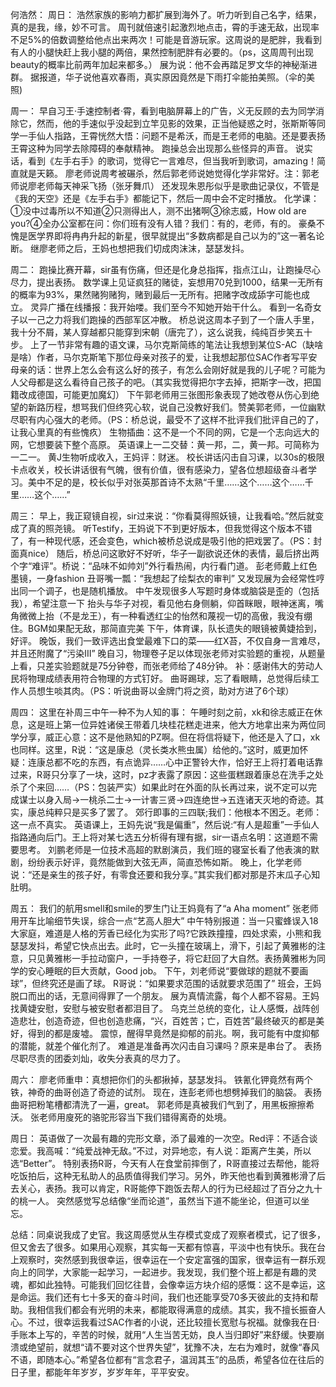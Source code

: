 何浩然：
周日：
浩然家族的影响力都扩展到海外了。听力听到自己名字，结果，真的是我，缘，妙不可言。
周刊就倍速引起激烈地点击，霄的手速无敌，出现率不足5%的倍数调整给他点出来两次！可能是音游玩家。这周说的是肥胖，我看到有人的小腿快赶上我小腿的两倍，果然控制肥胖有必要的。（ps，这周周刊出现beauty的概率比前两年加起来都多。）
展为说：他不会再踏足罗文华的神秘渐进群。
据报道，华子说他喜欢春雨，真实原因竟然是下雨打伞能拍美照。（伞的美照)

周一：
早自习王·手速控制者·霄，看到电脑屏幕上的广告，义无反顾的去为同学消除它，然而，他的手速似乎没起到立竿见影的效果，正当他疑惑之时，张斯斯等同学一手仙人指路，王霄恍然大悟：问题不是希沃，而是王老师的电脑。还是要表扬王霄这种为同学去除障碍的奉献精神。
跑操总会出现那么些怪异的声音。
说实话，看到《左手右手》的歌词，觉得它一言难尽，但当我听到歌词，amazing！简直就是天籁。
廖老师说周考被碾杀，然后郭老师说她觉得化学非常好。注：郭老师说廖老师每天神采飞扬（张牙舞爪）
还发现朱恩彤似乎是歌曲记录仪，不管是《我的天空》还是《左手右手》都能记下，然后一周中会不定时播放。
化学课：①没中过毒所以不知道②只测得出人，测不出猪啊③徐志威，How old are you?④全办公室都在问：你们班有没有人错？我们：有的，老师，有的。
豪桑不愧是医学界即将冉冉升起的新星，很早就提出“多数病都是自己以为的”这一著名论断。
继廖老师之后，王妈也想把我们切成肉沫沫，瑟瑟发抖。

周二：
跑操比赛开幕，sir虽有伤痛，但还是化身总指挥，指点江山，让跑操尽心尽力，提出表扬。
数学课上见证疯狂的赌徒，妄想用70兑到1000，结果一无所有的概率为93%，果然赌狗赌狗，赌到最后一无所有。把赌字改成舔字可能也成立。
灵异广播在线播报：我开始喽。我们至今不知她开始干什么。
看到一名奇女子以一己之力将我们跑操的西部军区冲散。
桥总说这周本子到了一个唐人手里，我十分不屑，某人穿越都只能穿到宋朝（唐完了），这么说我，纯纯百步笑五十步。
上了一节非常有趣的语文课，马尔克斯简练的笔法让我想到某位S-AC（缺啥是啥）作者，马尔克斯笔下那位母亲对孩子的爱，让我想起那位SAC作者写平安母亲的话：世界上怎么会有这么好的孩子，有怎么会刚好就是我的儿子呢？可能为人父母都是这么看待自己孩子的吧。（其实我觉得把尔字去掉，把斯字一改，把国籍改成德国，可能更加魔幻）
下午郭老师用三张图形象表现了她改卷从伤心到绝望的新路历程，想骂我们但终究心软，说自己没教好我们。赞美郭老师，一位幽默尽职有内心强大的老师。（PS：桥总说，最受不了这样不批评我们批评自己的了，让我心里真的有些愧疚）
生物插曲：这不是一个不同的网，它是一个志向远大的网，它想要装下整个高原。
英语课上一二交替：黄一邦，二，黄一邦。可简称为一二一。
黄J生物听成收入，王妈评：财迷。
校长讲话闪击自习课，以30s的极限卡点收关，校长讲话很有气魄，很有价值，很有感染力，望各位想超级奋斗者学习。美中不足的是，校长似乎对张英那首诗不太熟“千里……这个……这个……千里……这个……”

周三：
早上，我正窥镜自视，sir过来说：“你看莫得照妖镜，让我看哈。”然后就变成了真的照尧镜。
听Testify，王妈说下不到更好版本，但我觉得这个版本不错了，有一种现代感，还会变色，which被桥总说成是吸引他的把戏罢了。（PS：封面真nice）
随后，桥总问这歌好不好听，华子一副欲说还休的表情，最后挤出两个字“难评”。桥说：“品味不如帅刘”外行看热闹，内行看门道。
彭老师戴上红色墨镜，一身fashion
丑哥嘴一瓢：“我想起了绘梨衣的审判”
又发现展为会经常性哼出同一个调子，也是随机播放。
中午发现很多人写题时身体或脑袋是歪的（包括我），希望注意一下
抬头与华子对视，看见他右身侧躺，仰首眯眼，眼神迷离，嘴角微微上抬（不是龙王），有一种看透红尘的怡然和蔑视一切的高傲，我没有绷住。BGM如果配无敌，那简直完美
下午，体育课，队长遗失的眼镜被黄婕拾到，好评。
晚饭，我们一致评选出食堂最难下口的菜——红X苔，不仅自身一言难尽，并且还附魔了“污染III”
晚自习，物理卷子足以体现张老师对实验题的重视，从题量上看，只差实验题就是75分钟卷，而张老师给了48分钟。
补：感谢伟大的劳动人民将物理成绩表用符合物理的方式钉好。
曲哥踢球，忘了看眼睛，总觉得后续工作人员想生啖其肉。（PS：听说曲哥以金牌门将之资，助对方进了6个球）

周四：
这里在补周三中午一种不为人知的事：
午睡时刻之前，xk和徐志威正在休息，这是班上第一位异姓诸侯王带着几块桂花糕走进来，他大方地拿出来为两位同学分享，威正心意：这不是他熟知的PZ啊。但在将信将疑下，他还是入了口，xk也同样。这里，R说：“这是康总（灵长类水熊虫属）给他的。”这时，威更加怀疑：连康总都不吃的东西，有点诡异……心中正警铃大作，恰好王上将打着电话靠过来，R哥只分享了一块，这时，pz才表露了原因：这些蛋糕跟着康总在洗手之处杀了个来回……（PS：包装严实）如果此时在外面的队长再过来，说不定可以完成谋士以身入局→一桃杀二士→一计害三贤→四连绝世→五连诸天灭地的奇迹。其实，康总纯粹只是买多了罢了。
郊行即事的三四联;我们：他根本不困乏。老师：这一点不真实。
英语课上，王妈先说“我是偏重”，然后说:“有人是超重”一手仙人指路通向后门。王上将对某七选五分析得有理有据，sir一语点名明：这道题不需要思考。
刘鹏老师是一位技术高超的默剧演员，我们班的寝室长看了他表演的默剧，纷纷表示好评，竟然能做到大弦无声，简直恐怖如斯。
晚上，化学老师说：“还是亲生的孩子好，有零食还要和我分享。”其实我们都对那是芥末瓜子心知肚明。

周五：
我们的航用smell和smile的罗生门让王妈竟有了“a Aha moment”
张老师用开车比喻细节失误，综合一点“艺高人胆大”
中午特别报道：当一只蜜蜂误入18大家庭，难道是人格的芳香已经化为实形了吗?它跌跌撞撞，四处求索，小熊和我瑟瑟发抖，希望它快点出去。此时，它一头撞在玻璃上，滑下，引起了黄雅彬的注意，只见黄雅彬一手拉动窗户，一手持卷子，将它赶回了大自然。表扬黄雅彬为同学的安心睡眠的巨大贡献，Good job。
下午，刘老师说“要做球的题就不要画球”，但终究还是画了球。
R哥说：“如果要求范围的话就要求范围了”
班会，王妈脱口而出的话，无意间得罪了一个朋友。
展为真情流露，每个人都不容易。王妈找黄婕安慰，安慰与被安慰者都泪目了。
乌克兰总统的变化，让人感慨，战阵创造悲壮，创造奇迹，但也创造悲痛，“兴，百姓苦；亡，百姓苦”最终破灭的都是美好，得到的都是废墟。
震惊，醒得早竟然是抑郁的前兆。啊，我可能有中度抑郁的潜能，就差个催化剂了。
难道是准备再次闪击自习课吗？原来是串台了。
表扬尽职尽责的团委刘灿，收失分表真的尽力了。

周六：
廖老师重申：真想把你们的头都揪掉，瑟瑟发抖。
铁氰化钾竟然有两个铁，神奇的曲哥创造了奇迹的试剂。
现在，连彭老师也想劈掉我们的脑袋。
表扬曲哥把粉笔槽都清洗了一遍，great。
郭老师是真被我们气到了，用黑板擦擦希沃。
张老师用廋死的骆驼形容当下我们错得离奇的处境。

周日：
英语做了一次最有趣的完形文章，添了最难的一次空。Red评：不适合谈恋爱。我高喊：“纯爱战神无敌。”不过，对异地恋，有人说：距离产生美，所以选“Better”。
特别表扬R哥，今天有人在食堂前摔倒了，R哥直接过去帮他，能将吃饭拍后，这种无私助人的品质值得我们学习。另外，昨天他也看到黄雅彬滑了后去关心，表扬。我可以肯定，R哥能停下跑饭去帮人的行为已经超过了百分之九十的桃一人。
突然感觉写总结像“坐而论道”，虽然当下道不能坐论，但道可以坐忘。

总结：同桌说我成了史官。我这周感觉从生存模式变成了观察者模式，记了很多，但又舍去了很多。如果用心观察，其实每一天都有惊喜，平淡中也有快乐。我在台上观察时，突然感到我很幸运，很幸运在一个安定富强的国家，很幸运有一群乐观向上的同学，大家能一起学习，一起进步。我发现，我们整个班上都是有趣的灵魂，都如此独特。可能我们回忆往昔，会像幸运方块介绍的感慨：这不是幸运，这是命运。我们还有七十多天的奋斗时间，我们也还能享受70多天彼此的支持和帮助。我相信我们都会有光明的未来，都能取得满意的成绩。其实，我不擅长振奋人心。不过，很幸运我看过SAC作者的小说，还比较擅长宽慰与祝福。就像我在日·手账本上写的，辛苦的时候，就用“人生当苦无妨，良人当归即好”来舒缓。快要崩溃或绝望前，就想“请不要对这个世界失望”，犹豫不决，左右为难时，就像“春风不语，即随本心。”希望各位都有“言念君子，温润其玉”的品质，希望各位在往后的日子里，都能年年岁岁，岁岁年年，平平安安。